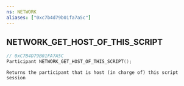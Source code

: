```yaml
---
ns: NETWORK
aliases: ["0xc7b4d79b01fa7a5c"]
---
```

## NETWORK_GET_HOST_OF_THIS_SCRIPT

```c
// 0xC7B4D79B01FA7A5C
Participant NETWORK_GET_HOST_OF_THIS_SCRIPT();
```

```
Returns the participant that is host (in charge of) this script session
```
